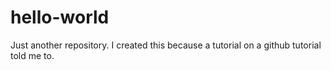 # hello-world
Just another repository. I created this because a tutorial on a github tutorial told me to. 
